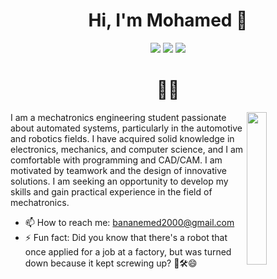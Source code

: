<h1 align="center">Hi, I'm Mohamed 👋</h1>
<p align="center">
    <a href="https://www.linkedin.com/in/mohamed-banane"><img src="https://img.shields.io/badge/linkedin-%230177B5?style=flat&logo=linkedin&logoColor=white"/></a>
    <a href="mailto:bananemed2000@gmail.com"><img src="https://img.shields.io/badge/gmail-%23FF0000 style=flat&logo=gmail&logoColor=white"/></a>
    <a href="https://www.instagram.com/bananemed2000/"><img src="https://img.shields.io/badge/instagram-%23E4415F?style=flat&logo=instagram&logoColor=white"/></a>
<h1 align="center">🤖🦾</h1>  
</p>

  <img src="https://github.com/MohamedBanane/MohamedBanane/assets/159667829/b13e1d08-fca7-493a-9ae1-d2c3514ac934)" align="right" width="25%"/>

I am a mechatronics engineering student passionate about automated systems, particularly in the automotive and robotics fields. I have acquired solid knowledge in electronics, mechanics, and computer science, and I am comfortable with programming and CAD/CAM. I am motivated by teamwork and the design of innovative solutions. I am seeking an opportunity to develop my skills and gain practical experience in the field of mechatronics.

- 📫 How to reach me: bananemed2000@gmail.com
- ⚡ Fun fact: Did you know that there's a robot that once applied for a job at a factory, but was turned down because it kept screwing up? 🤖🛠️😄
